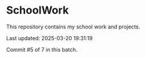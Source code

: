 # SchoolWork

This repository contains my school work and projects.

Last updated: 2025-03-20 19:31:19

Commit #5 of 7 in this batch.